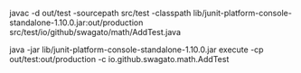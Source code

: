 javac -d out/test -sourcepath src/test -classpath lib/junit-platform-console-standalone-1.10.0.jar:out/production  src/test/io/github/swagato/math/AddTest.java

java -jar lib/junit-platform-console-standalone-1.10.0.jar execute -cp out/test:out/production -c io.github.swagato.math.AddTest 